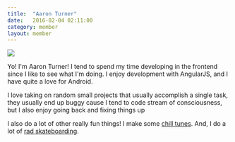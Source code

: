 ```yaml
---
title:  "Aaron Turner"
date:   2016-02-04 02:11:00
category: member
layout: member
---
```


<img style="margin-left:auto;margin-right:auto;" src="https://avatars0.githubusercontent.com/u/1448289?v=3&s=460">

Yo! I'm Aaron Turner! I tend to spend my time developing in the frontend since I like to see what I'm doing. I enjoy development with AngularJS, and I have quite a love for Android.

I love taking on random small projects that usually accomplish a single task, they usually end up buggy cause I tend to code stream of consciousness, but I also enjoy going back and fixing things up

I also do a lot of other really fun things! I make some [chill tunes](https://aviscerall.bandcamp.com/album/lps-and-love-songs). And, I do a lot of [rad skateboarding](https://www.youtube.com/watch?v=_OktGiy8GWg).
